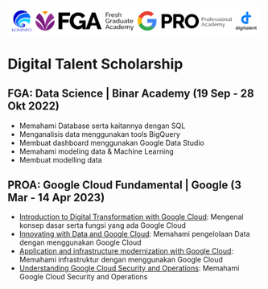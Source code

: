 <!-- Header -->

<div style="">
    <img src="images/header.png" alt="" width="" height="">
</div>

<!-- End Header -->


# Digital Talent Scholarship

## FGA: Data Science | Binar Academy (19 Sep - 28 Okt 2022)
- Memahami Database serta kaitannya dengan SQL
- Menganalisis data menggunakan tools BigQuery
- Membuat dashboard menggunakan Google Data Studio
- Memahami modeling data & Machine Learning
- Membuat modelling data


## PROA: Google Cloud Fundamental | Google (3 Mar - 14 Apr 2023)
- <a href="http://cloud.google.com/training/course/introduction-to-digital-transformation-with-google-cloud">Introduction to Digital Transformation with Google Cloud</a>: Mengenal konsep dasar serta fungsi yang ada Google Cloud
- <a href="http://cloud.google.com/training/course/innovating-with-data-and-google-cloud">Innovating with Data and Google Cloud</a>: Memahami pengelolaan Data dengan menggunakan Google Cloud
- <a href="http://cloud.google.com/training/course/infrastructure-and-application-modernization-with-google-cloud">Application and infrastructure modernization with Google Cloud</a>: Memahami infrastruktur dengan menggunakan Google Cloud
- <a href="http://cloud.google.com/training/course/understanding-google-cloud-security-and-operations">Understanding Google Cloud Security and Operations</a>: Memahami Google Cloud Security and Operations

